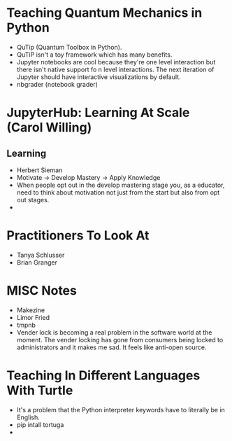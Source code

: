 # Teaching Quantum Mechanics in Python
* QuTip (Quantum Toolbox in Python).
* QuTiP isn't a toy framework which has many benefits.
* Jupyter notebooks are cool because they're one level interaction but there
isn't native support fo n level interactions. The next iteration of Jupyter
should have interactive visualizations by default.
* nbgrader (notebook grader)

# JupyterHub: Learning At Scale (Carol Willing)
## Learning
* Herbert Sieman
* Motivate -> Develop Mastery -> Apply Knowledge
* When people opt out in the develop mastering stage you, as a educator, need
to think about motivation not just from the start but also from opt out stages.
* 
# Practitioners To Look At
* Tanya Schlusser
* Brian Granger

# MISC Notes
* Makezine
* Limor Fried
* tmpnb
* Vender lock is becoming a real problem in the software world at the moment.
The vender locking has gone from consumers being locked to administrators and
it makes me sad. It feels like anti-open source.

# Teaching In Different Languages With Turtle
* It's a problem that the Python interpreter keywords have to literally be in
English.
* pip intall tortuga
* 
